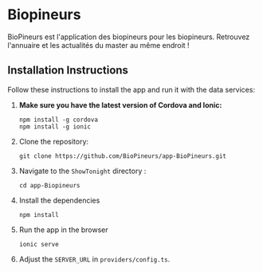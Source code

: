 # Biopineurs

BioPineurs est l'application des biopineurs pour les biopineurs. Retrouvez l'annuaire et les actualités du master au même endroit !

## Installation Instructions

Follow these instructions to install the app and run it with the data services:

1. **Make sure you have the latest version of Cordova and Ionic:**
    ```
    npm install -g cordova
    npm install -g ionic
    ```

1. Clone the repository:
    ```
    git clone https://github.com/BioPineurs/app-BioPineurs.git
    ```

1. Navigate to the `ShowTonight` directory :
    ```
    cd app-Biopineurs
    ```

1. Install the dependencies
    ```
    npm install
    ```
  
1. Run the app in the browser
    ```
    ionic serve
    ```

1. Adjust the `SERVER_URL` in `providers/config.ts`.
